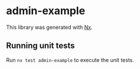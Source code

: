 # admin-example

This library was generated with [Nx](https://nx.dev).

## Running unit tests

Run `nx test admin-example` to execute the unit tests.
